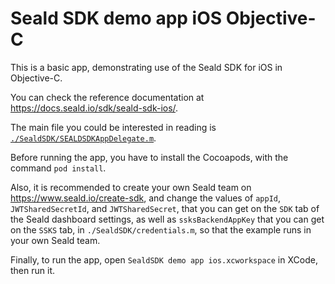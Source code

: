 # Seald SDK demo app iOS Objective-C

This is a basic app, demonstrating use of the Seald SDK for iOS in Objective-C.

You can check the reference documentation at <https://docs.seald.io/sdk/seald-sdk-ios/>.

The main file you could be interested in reading is [`./SealdSDK/SEALDSDKAppDelegate.m`](./SealdSDK/SEALDSDKAppDelegate.m).

Before running the app, you have to install the Cocoapods, with the command `pod install`.

Also, it is recommended to create your own Seald team on <https://www.seald.io/create-sdk>,
and change the values of `appId`, `JWTSharedSecretId`, and `JWTSharedSecret`, that you can get on the `SDK` tab
of the Seald dashboard settings, as well as `ssksBackendAppKey` that you can get on the `SSKS` tab,
in `./SealdSDK/credentials.m`,
so that the example runs in your own Seald team.

Finally, to run the app, open `SealdSDK demo app ios.xcworkspace` in XCode, then run it.
